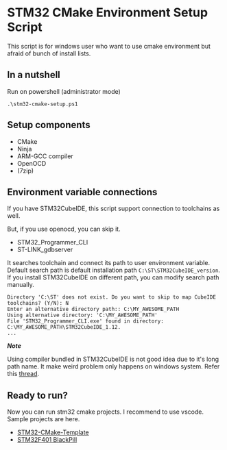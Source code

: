 # STM32 CMake Environment Setup Script

This script is for windows user who want to use cmake environment but afraid of bunch of install lists.

## In a nutshell

Run on powershell (administrator mode)
```
.\stm32-cmake-setup.ps1
```

## Setup components
- CMake
- Ninja
- ARM-GCC compiler
- OpenOCD
- (7zip)

## Environment variable connections
If you have STM32CubeIDE, this script support connection to toolchains as well. 

But, if you use openocd, you can skip it.

- STM32_Programmer_CLI
- ST-LINK_gdbserver

It searches toolchain and connect its path to user environment variable. Default search path is default installation path ```C:\ST\STM32CubeIDE_version```. If you install STM32CubeIDE on different path, you can modify search path manually. 
```
Directory 'C:\ST' does not exist. Do you want to skip to map CubeIDE toolchains? (Y/N): N
Enter an alternative directory path:: C:\MY_AWESOME_PATH
Using alternative directory: 'C:\MY_AWESOME_PATH'
File 'STM32_Programmer_CLI.exe' found in directory: C:\MY_AWESOME_PATH\STM32CubeIDE_1.12.
...
```

***Note***

Using compiler bundled in STM32CubeIDE is not good idea due to it's long path name. It make weird problem only happens on windows system. Refer this [thread](https://stackoverflow.com/questions/4643197/missing-include-bits-cconfig-h-when-cross-compiling-64-bit-program-on-32-bit).

## Ready to run?

Now you can run stm32 cmake projects. I recommend to use vscode. Sample projects are here.

- [STM32-CMake-Template](https://github.com/jasonyang-ee/STM32-CMAKE-TEMPLATE)
- [STM32F401 BlackPill](https://github.com/DongHoonPark/blackpill-stm32-cmake/)
